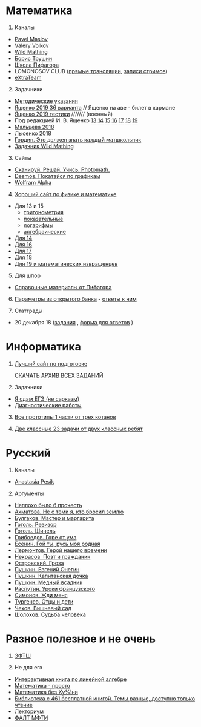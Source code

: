 # Математика
1. Каналы
  + [Pavel Maslov](https://www.youtube.com/channel/UCS3LBK0zy47iQgVApQo-fww)
  + [Valery Volkov](https://www.youtube.com/channel/UCLDpIKDTFBSwIYtAG0Wpibg)
  + [Wild Mathing](https://www.youtube.com/channel/UCj0Od_id0gPbmwZ65U8xwrw)
  + [Борис Трушин](https://www.youtube.com/channel/UCo2JwjPSEc9U8ZJ_KQi6rDQ)
  + [Школа Пифагора](https://www.youtube.com/channel/UC407WiIWio6gwRluzNSUQ3w)
  + LOMONOSOV CLUB ([прямые трансляции](https://www.youtube.com/user/lomonosovclubvideo), [записи стримов](https://www.youtube.com/channel/UC9C0wu31Q8jY1NTohcUCXWA))
  + [eXtraTeam](https://www.youtube.com/user/dmitrysinyaev)
  
2. Задачники
  + [Методические указания](https://github.com/tanookki/FizMatInf/blob/master/2019_профиль_Методические%20указания.pdf)
  + [Ященко 2019 36 варианта](https://github.com/tanookki/FizMatInf/blob/master/2019_Ященко_36_вариантов.pdf) // Ященко на аве - билет в кармане
  + [Ященко 2019 тестики](https://github.com/tanookki/FizMatInf/blob/master/2019_Ященко_тест.pdf) /////// (военный)
  + Под редакцией И. В. Ященко 
  [13](https://github.com/tanookki/FizMatInf/blob/master/2019_Под%20редакцией%20И.%20В.%20Ященко_13.pdf) [14](https://github.com/tanookki/FizMatInf/blob/master/2019_Под%20редакцией%20И.%20В.%20Ященко_14.pdf) [15](https://github.com/tanookki/FizMatInf/blob/master/2019_Под%20редакцией%20И.%20В.%20Ященко_15.pdf) [16](https://github.com/tanookki/FizMatInf/blob/master/2019_Под%20редакцией%20И.%20В.%20Ященко_16.pdf) [17](https://github.com/tanookki/FizMatInf/blob/master/2019_Под%20редакцией%20И.%20В.%20Ященко_17.pdf) [18](https://github.com/tanookki/FizMatInf/blob/master/2019_Под%20редакцией%20И.%20В.%20Ященко_18.pdf) [19](https://github.com/tanookki/FizMatInf/blob/master/2019_Под%20редакцией%20И.%20В.%20Ященко_19.pdf)
  + [Мальцева 2018](https://github.com/tanookki/FizMatInf/blob/master/2018_Мальцева.pdf)
  + [Лысенко 2018](https://github.com/tanookki/FizMatInf/blob/master/2018_Лысенко.pdf)
  + [Гордин. Это должен знать каждый матшкольник](https://github.com/tanookki/FizMatInf/blob/master/Это%20должен%20знать%20каждый%20матшкольник.pdf)
  + [Задачник Wild Mathing](https://github.com/tanookki/FizMatInf/blob/master/Задачник%20Wild%20Mathing.pdf)
  
3. Сайты 
  + [Сканируй. Решай. Учись. Photomath.](https://www.photomath.net/ru/)
  + [Desmos. Покатайся по графикам](https://www.desmos.com)
  + [Wolfram Аlpha](https://www.wolframalpha.com)
  
4. [Хороший сайт по физике и математике](http://mathus.ru)
  + Для 13 и 15
    + [тригонометрия](https://github.com/tanookki/FizMatInf/blob/master/Тригонометрические%20уравнения.pdf)
    + [показательные](https://github.com/tanookki/FizMatInf/blob/master/Показательные%20уравнения%20и%20неравенства.pdf)
    + [логарифмы](https://github.com/tanookki/FizMatInf/blob/master/Логарифмические%20уравнения%20и%20неравенства.pdf)
    + [алгебраические](https://github.com/tanookki/FizMatInf/blob/master/Алгебраические%20уравнения%20и%20неравенства.pdf)
  + [Для 14](https://github.com/tanookki/FizMatInf/blob/master/Стереометрия.pdf)
  + [Для 16](https://github.com/tanookki/FizMatInf/blob/master/Планиметрия.pdf)
  + [Для 17](https://github.com/tanookki/FizMatInf/blob/master/Экономические%20задачи.pdf)
  + [Для 18](https://github.com/tanookki/FizMatInf/blob/master/Задачи%20с%20параметрами.pdf)
  + [Для 19 и математических извращенцев](https://github.com/tanookki/FizMatInf/blob/master/Нестандартные%20задачи.pdf)

5. Для шпор
  + [Справочные материалы от Пифагора](https://github.com/tanookki/FizMatInf/blob/master/Справочные%20материалы%20от%20Пифагора.pdf)

6. [Параметры из открытого банка](https://github.com/tanookki/FizMatInf/blob/master/Параматры_из_открытого_банка.pdf) - [ответы к ним](https://docs.google.com/spreadsheets/d/1RsTHs1ixwgMvTneheEBLyxyv_8Q6i5gKA3mdgf32K0o/edit#gid=0)

7. Статграды
  + 20 декабря 18 ([задания](https://github.com/tanookki/FizMatInf/blob/master/статград_20.12.18_задания.pdf) , [форма для ответов](https://docs.google.com/spreadsheets/d/1yg7RwqaRn0PYUrywPNlMfG7MQpUKBhTjlZLgDCDpW78/edit?usp=sharing) )



# Информатика
1. [Лучший сайт по подготовке](http://kpolyakov.spb.ru/school/ege.htm)

    [СКАЧАТЬ АРХИВ ВСЕХ ЗАДАНИЙ](http://kpolyakov.spb.ru/download/ege2019kp.zip)

2. Задачники 
  + [Я сдам ЕГЭ (не сарказм)](https://drive.google.com/file/d/1Zapof48CUcb6b7lwapX-ggeKQfMQ-PIo/view)
  + [Диагностические работы](https://github.com/tanookki/FizMatInf/blob/master/2019_инфа_Диагностические%20работы.pdf)
 
3. [Все прототипы 1 части от трех котанов](https://docs.google.com/spreadsheets/d/1Cd-VYBV4-nshx7LiLT4DsER8oU14Hfx-Rkl63Rdyx-I/edit#gid=0)

4. [Две классные 23 задачи от двух классных ребят](https://github.com/tanookki/FizMatInf/blob/master/сложные%2023.pdf)



# Русский
1. Каналы
  + [Anastasia Pesik](https://www.youtube.com/channel/UC9PP3JxkeziZiWtPWKsk93A)
  
2. Аргументы
  + [Неплохо было б прочесть](https://github.com/tanookki/FizMatInf/blob/master/Аргументы_СНАЧАЛА%20ПРОЧТИ%20ЭТО.pdf)
  + [Ахматова. Не с теми я, кто бросил землю](https://github.com/tanookki/FizMatInf/blob/master/Аргументы_Ахматова_Не%20с%20теми%20я%2C%20кто%20бросил%20землю.pdf)
  + [Булгаков. Мастер и маргарита](https://github.com/tanookki/FizMatInf/blob/master/Аргументы_Булгаков_Мастер%20и%20маргарита.pdf)
  + [Гоголь. Ревизор](https://github.com/tanookki/FizMatInf/blob/master/Аргументы_Гоголь_Ревизор.pdf)
  + [Гоголь. Шинель](https://github.com/tanookki/FizMatInf/blob/master/Аргументы_Гоголь_Шинель.pdf)
  + [Грибоедов. Горе от ума](https://github.com/tanookki/FizMatInf/blob/master/Аргументы_Грибоедов_Горе%20от%20ума.pdf)
  + [Есенин. Гой ты, русь моя родная](https://github.com/tanookki/FizMatInf/blob/master/Аргументы_Есенин_Гой%20ты%2C%20русь%20моя%20родная.pdf)
  + [Лермонтов. Герой нашего времени](https://github.com/tanookki/FizMatInf/blob/master/Аргументы_Лермонтов_Герой%20нашего%20времени.pdf)
  + [Некрасов. Поэт и гражданин](https://github.com/tanookki/FizMatInf/blob/master/Аргументы_Некрасов_Поэт%20и%20гражданин.pdf)
  + [Островский. Гроза](https://github.com/tanookki/FizMatInf/blob/master/Аргументы_Островский_Гроза.pdf)
  + [Пушкин. Евгений Онегин](https://github.com/tanookki/FizMatInf/blob/master/Аргументы_Пушкин_Евгений%20Онегин.pdf)
  + [Пушкин. Капитанская дочка](https://github.com/tanookki/FizMatInf/blob/master/Аргументы_Пушкин_Капитанская%20дочка.pdf)
  + [Пушкин. Медный всадник](https://github.com/tanookki/FizMatInf/blob/master/Аргументы_Пушкин_Медный%20всадник.pdf)
  + [Распутин. Уроки французского](https://github.com/tanookki/FizMatInf/blob/master/Аргументы_Распутин_Уроки%20французского.pdf)
  + [Симонов. Жди меня](https://github.com/tanookki/FizMatInf/blob/master/Аргументы_Симонов_Жди%20меня.pdf)
  + [Тургенев. Отцы и дети](https://github.com/tanookki/FizMatInf/blob/master/Аргументы_Тургенев_Отцы%20и%20дети.pdf)
  + [Чехов. Вишневый сад](https://github.com/tanookki/FizMatInf/blob/master/Аргументы_Чехов_Вишневый%20сад.pdf)
  + [Шолохов. Судьба человека](https://github.com/tanookki/FizMatInf/blob/master/Аргументы_Шолохов_Судьба%20человека.pdf)




# Разное полезное и не очень
1. [ЗФТШ](https://drive.google.com/drive/folders/1TOiXxbW09wWUe6Bmhe72bflI_rujnYPY)

2. Не для егэ
  + [Интерактивная книга по линейной алгебре](http://immersivemath.com/ila)
  + [Математика - просто](https://www.youtube.com/channel/UClTIrwj5npeOaBjH6_AkKyA)
  + [Математика без Ху%!ни](https://www.youtube.com/channel/UCi3lxprPEKGjpmzzN90sceA)
  + [Библиотека с 461 бесплатной книгой. Темы разные, доступно только чтение](https://biblio-online.ru/catalog/281B66C0-2AA2-474F-9DC9-84FE01C4D95B/legendarnye-knigi-461)
  + [Лекториум](https://www.youtube.com/channel/UCxAGkrJYNlpC1jfnJvE_6Lw)
  + [ФАЛТ МФТИ](https://www.youtube.com/channel/UC4VtfXvBu4d0us1RLf7z-2g/featured)



